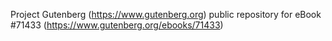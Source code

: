 Project Gutenberg (https://www.gutenberg.org) public repository
for eBook #71433 (https://www.gutenberg.org/ebooks/71433)
